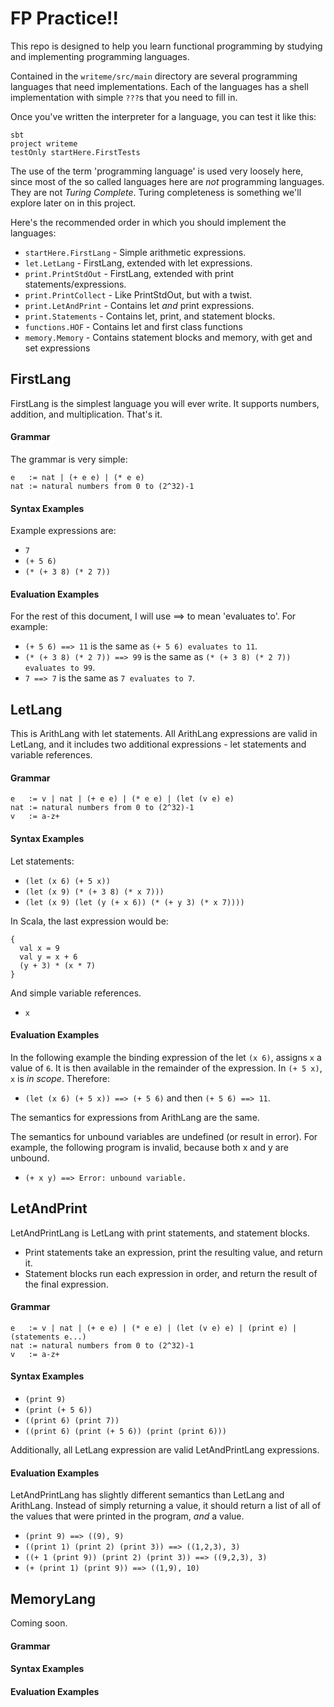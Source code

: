 # FP Practice!!

This repo is designed to help you learn functional programming
by studying and implementing programming languages.

Contained in the `writeme/src/main` directory are several programming
languages that need implementations. Each of the languages has a shell 
implementation with simple `???`s that you need to fill in.

Once you've written the interpreter for a language, you can test it
like this:

    sbt
    project writeme
    testOnly startHere.FirstTests

The use of the term 'programming language' is used very loosely here, 
since most of the so called languages here are *not* programming languages.
They are not *Turing Complete*. Turing completeness is something we'll explore
later on in this project.

Here's the recommended order in which you should implement the languages:

* `startHere.FirstLang` - Simple arithmetic expressions.
* `let.LetLang`         - FirstLang, extended with let expressions.
* `print.PrintStdOut`   - FirstLang, extended with print statements/expressions.
* `print.PrintCollect`  - Like PrintStdOut, but with a twist.
* `print.LetAndPrint`   - Contains let *and* print expressions.
* `print.Statements`    - Contains let, print, and statement blocks.
* `functions.HOF`       - Contains let and first class functions
* `memory.Memory`       - Contains statement blocks and memory, with get and set expressions

## FirstLang

FirstLang is the simplest language you will ever write.
It supports numbers, addition, and multiplication. That's it.

#### Grammar

The grammar is very simple:

    e   := nat | (+ e e) | (* e e)
    nat := natural numbers from 0 to (2^32)-1

#### Syntax Examples

Example expressions are:

* `7`
* `(+ 5 6)`
* `(* (+ 3 8) (* 2 7))`

#### Evaluation Examples

For the rest of this document, I will use ==> to mean 'evaluates to'. 
For example:

* `(+ 5 6) ==> 11` is the same as `(+ 5 6) evaluates to 11`.
* `(* (+ 3 8) (* 2 7)) ==> 99` is the same as `(* (+ 3 8) (* 2 7)) evaluates to 99`.
* `7 ==> 7` is the same as `7 evaluates to 7`.

## LetLang

This is ArithLang with let statements. All ArithLang expressions
are valid in LetLang, and it includes two additional expressions -
let statements and variable references.

#### Grammar

    e   := v | nat | (+ e e) | (* e e) | (let (v e) e)
    nat := natural numbers from 0 to (2^32)-1
    v   := a-z+

#### Syntax Examples

Let statements:

* `(let (x 6) (+ 5 x))`
* `(let (x 9) (* (+ 3 8) (* x 7)))`
* `(let (x 9) (let (y (+ x 6)) (* (+ y 3) (* x 7))))`

In Scala, the last expression would be: 

    { 
      val x = 9
      val y = x + 6
      (y + 3) * (x * 7)
    }

And simple variable references.

* `x`

#### Evaluation Examples

In the following example the binding expression of the let `(x 6)`,
assigns `x` a value of `6`. It is then available in the remainder
of the expression. In `(+ 5 x)`, `x` is *in scope*. Therefore:

* `(let (x 6) (+ 5 x)) ==> (+ 5 6)` and then `(+ 5 6) ==> 11`.

The semantics for expressions from ArithLang are the same.

The semantics for unbound variables are undefined (or result in error).
For example, the following program is invalid, because both x and y are unbound.

* `(+ x y) ==> Error: unbound variable.`

## LetAndPrint

LetAndPrintLang is LetLang with print statements, and statement blocks.

* Print statements take an expression, print the resulting value, and return it.
* Statement blocks run each expression in order, and return the result of the final expression.

#### Grammar

    e   := v | nat | (+ e e) | (* e e) | (let (v e) e) | (print e) | (statements e...)
    nat := natural numbers from 0 to (2^32)-1
    v   := a-z+
    
#### Syntax Examples

* `(print 9)`
* `(print (+ 5 6))`
* `((print 6) (print 7))`
* `((print 6) (print (+ 5 6)) (print (print 6)))`

Additionally, all LetLang expression are valid LetAndPrintLang expressions.

#### Evaluation Examples

LetAndPrintLang has slightly different semantics than LetLang and ArithLang.
Instead of simply returning a value, it should return a list  of all of the 
values that were printed in the program, *and* a value.

* `(print 9) ==> ((9), 9)`
* `((print 1) (print 2) (print 3)) ==> ((1,2,3), 3)`
* `((+ 1 (print 9)) (print 2) (print 3)) ==> ((9,2,3), 3)`
* `(+ (print 1) (print 9)) ==> ((1,9), 10)`

## MemoryLang

Coming soon.

#### Grammar
#### Syntax Examples
#### Evaluation Examples